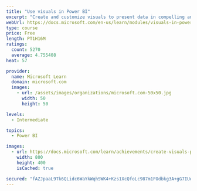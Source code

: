```yaml
---
title: "Use visuals in Power BI"
excerpt: "Create and customize visuals to present data in compelling and insightful ways."
webUrl: https://docs.microsoft.com/en-us/learn/modules/visuals-in-power-bi/
type: course
price: Free
length: PT1H16M
ratings:
  count: 5270
  average: 4.755408
heat: 57

provider:
  name: Microsoft Learn
  domain: microsoft.com
  images:
    - url: /assets/images/organizations/microsoft.com-50x50.jpg
      width: 50
      height: 50

levels:
  - Intermediate

topics:
  - Power BI

images:
  - url: https://docs.microsoft.com/learn/achievements/create-visuals-power-bi-desktop-social.png
    width: 800
    height: 400
    isCached: true

secured: "fAZJpaaL9Tk6QLidc6WaYkWqhSWK4+Kzs1XcQfoLc987m1FOdbkg3A+gG7IUordrqss8L+cFNKJ9Bb9BLNXkYPTrcysGDb3ETC7wIa5GMX1XhA2972P15y5Yalc0ySl577SJF4001EdaVT+wJBFXjKJbMZldMawBAYqwfvOXBKMXSRHCjwf+CQZtrOdlxvRJvfzy14mBYDIhE/ntQNbx86pKIISPLTvp+n12skB+N7RRYv6xPKJEq7dBGw7QRMG3kulLNQfCKg/CBKiV2RuT+i83KGhsAaa3UdOfNF3MPZomdMPaesRHxEon8MkK7qhNbmZmIoCgnfUQGxRIV4oKmWgZ/cS9LRs6P6ZWkVjHjiLpOmaFQXq4bQg8QOQNiD9iiNZy7A4tIO1PIRaJY5oht3pFkQ4T4bjp2mY6UHqqOqk=;FH1kRWn8MIE/7dAZwprUWw=="
---
```


